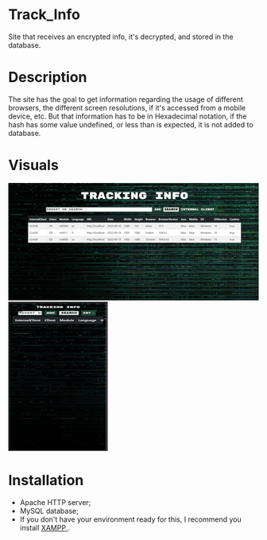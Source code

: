 # Track_Info
Site that receives an encrypted info, it's decrypted, and stored in the database.

# Description
The site has the goal to get information regarding the usage of different browsers, the different screen resolutions, if it's accessed from a mobile device, etc. But that information has to be in Hexadecimal notation, if the hash has some value undefined, or less than is expected, it is not added to database.

# Visuals
![](https://github.com/deviniciuss/Track_Info/blob/main/assets/images/trackinfo_pc.gif)
<img src="https://github.com/deviniciuss/Track_Info/blob/main/assets/images/trackinfo_phone.gif" width="200" height="300" />




# Installation
-  Apache HTTP server;
-  MySQL database;
-  If you don't have your environment ready for this, I recommend you install <a href="https://www.apachefriends.org/"> XAMPP </a>.



